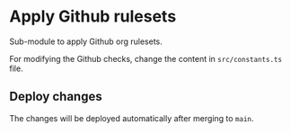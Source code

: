 # Apply Github rulesets

Sub-module to apply Github org rulesets.

For modifying the Github checks, change the content in `src/constants.ts` file.

## Deploy changes

The changes will be deployed automatically after merging to `main`.
